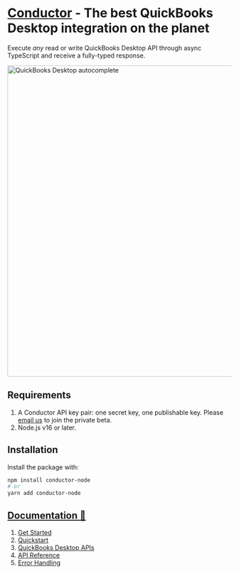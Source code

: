# [Conductor](https://conductor.is/) - The best QuickBooks Desktop integration on the planet

Execute _any_ read or write QuickBooks Desktop API through async TypeScript and receive a fully-typed response.

<!-- markdownlint-disable MD033 -->
<img src="https://user-images.githubusercontent.com/170023/213273732-83dd6881-0b36-4787-820b-bd55cdc8444f.jpg" alt="QuickBooks Desktop autocomplete" width="700"/>

## Requirements

1. A Conductor API key pair: one secret key, one publishable key. Please [email us](mailto:hello@conductor.is?subject=Conductor%20Beta) to join the private beta.
2. Node.js v16 or later.

## Installation

Install the package with:

```sh
npm install conductor-node
# or
yarn add conductor-node
```

## [Documentation 🚀](https://docs.conductor.is)

1. [Get Started](https://docs.conductor.is/overview/get-started)
2. [Quickstart](https://docs.conductor.is/overview/quickstart)
3. [QuickBooks Desktop APIs](https://docs.conductor.is/qbd/api)
4. [API Reference](https://docs.conductor.is/apis)
5. [Error Handling](https://docs.conductor.is/usage/error-handling)
